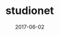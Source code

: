 ---
layout: post
showcase: false
size: 6
group: projects
marker: web | mongodb, express, angular, nodejs
title:  studionet
summary: an sharing platform with a graphical interface to visualize ongoing social activity. used as a studio tool at sde, nus
projecturl: https://github.com/akshatamohanty/studionet
date:   2017-06-02
categories: post
type: project
image: ./images/studionet.png
tags:
- angularjs
- neo4j
- cytoscape.js
---